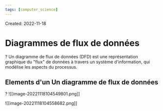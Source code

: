 ```yaml
---
tags: [computer_science] 
---
```

Created: 2022-11-18

# Diagrammes de flux de données
?
Un diagramme de flux de données (DFD) est une représentation graphique du "flux" de données à travers un système d'information, qui modélise les aspects du processus.

## Elements d'un Un diagramme de flux de données
?
![[image-20221118104549801.png]]

![[image-20221118104558682.png]]

